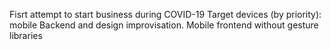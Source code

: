 Fisrt attempt to start business during COVID-19
Target devices (by priority): mobile
Backend and design improvisation. Mobile frontend without gesture libraries
